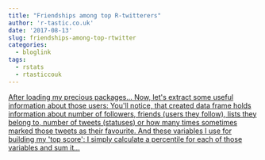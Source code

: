 ```yaml
---
title: "Friendships among top R-twitterers"
author: 'r-tastic.co.uk'
date: '2017-08-13'
slug: friendships-among-top-rtwitter
categories:
  - bloglink
tags:
  - rstats
  - rtasticcouk
---
```


[After loading my precious packages... Now, let's extract some useful information about those users: You'll notice, that created data frame holds information about number of followers, friends (users they follow), lists they belong to, number of tweets (statuses) or how many times sometimes marked those tweets as their favourite. And these variables I use for building my 'top score': I simply calculate a percentile for each of those variables and sum it...<click to read more>](https://r-tastic.co.uk/post/friendships-among-top-twitterers/)

